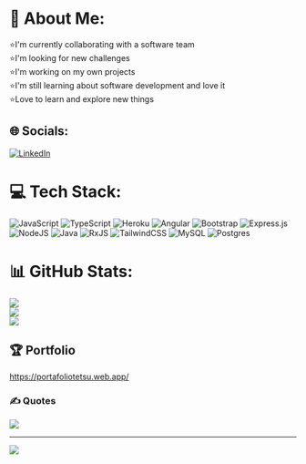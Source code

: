 # 💫 About Me:
⭐I'm currently collaborating with a software team<br>⭐I'm looking for new challenges<br>⭐I'm working on my own projects<br>⭐I'm still learning about software development and love it<br>⭐Love to learn and explore new things<br>


## 🌐 Socials:
[![LinkedIn](https://img.shields.io/badge/LinkedIn-%230077B5.svg?logo=linkedin&logoColor=white)](https://www.linkedin.com/in/imer-vladimir-coaguila-pati%C3%B1o-97b887229/) 

# 💻 Tech Stack:
![JavaScript](https://img.shields.io/badge/javascript-%23323330.svg?style=for-the-badge&logo=javascript&logoColor=%23F7DF1E) ![TypeScript](https://img.shields.io/badge/typescript-%23007ACC.svg?style=for-the-badge&logo=typescript&logoColor=white) ![Heroku](https://img.shields.io/badge/heroku-%23430098.svg?style=for-the-badge&logo=heroku&logoColor=white) ![Angular](https://img.shields.io/badge/angular-%23DD0031.svg?style=for-the-badge&logo=angular&logoColor=white) ![Bootstrap](https://img.shields.io/badge/bootstrap-%23563D7C.svg?style=for-the-badge&logo=bootstrap&logoColor=white) ![Express.js](https://img.shields.io/badge/express.js-%23404d59.svg?style=for-the-badge&logo=express&logoColor=%2361DAFB) ![NodeJS](https://img.shields.io/badge/node.js-6DA55F?style=for-the-badge&logo=node.js&logoColor=white) 
![Java](https://img.shields.io/badge/Java-%237f7f7f?logo=coffeescript) 
![RxJS](https://img.shields.io/badge/rxjs-%23B7178C.svg?style=for-the-badge&logo=reactivex&logoColor=white) ![TailwindCSS](https://img.shields.io/badge/tailwindcss-%2338B2AC.svg?style=for-the-badge&logo=tailwind-css&logoColor=white) ![MySQL](https://img.shields.io/badge/mysql-%2300f.svg?style=for-the-badge&logo=mysql&logoColor=white) ![Postgres](https://img.shields.io/badge/postgres-%23316192.svg?style=for-the-badge&logo=postgresql&logoColor=white)
# 📊 GitHub Stats:
![](https://github-readme-stats.vercel.app/api?username=imertetsu&theme=merko&hide_border=false&include_all_commits=true&count_private=true)<br/>
![](https://github-readme-streak-stats.herokuapp.com/?user=imertetsu&theme=merko&hide_border=false)<br/>
![](https://github-readme-stats.vercel.app/api/top-langs/?username=imertetsu&theme=merko&hide_border=false&include_all_commits=true&count_private=true&layout=compact)

## 🏆 Portfolio
https://portafoliotetsu.web.app/

### ✍️ Quotes
![](https://quotes-github-readme.vercel.app/api?type=horizontal&theme=radical)

---
[![](https://visitcount.itsvg.in/api?id=imertetsu&icon=0&color=0)](https://visitcount.itsvg.in)

<!-- Proudly created with GPRM ( https://gprm.itsvg.in ) -->
